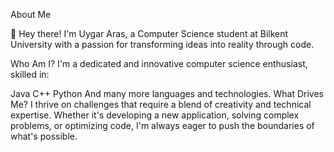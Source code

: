 About Me

👋 Hey there! I'm Uygar Aras, a Computer Science student at Bilkent University with a passion for transforming ideas into reality through code.

Who Am I?
I'm a dedicated and innovative computer science enthusiast, skilled in:

Java
C++
Python
And many more languages and technologies.
What Drives Me?
I thrive on challenges that require a blend of creativity and technical expertise. Whether it's developing a new application, solving complex problems, or optimizing code, I'm always eager to push the boundaries of what's possible.
